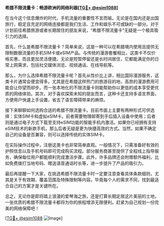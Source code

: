 **希腊不限流量卡：畅游欧洲的网络利器[[TG💪+ @esim1088](https://t.me/s/esim1088)]**

在当今这个信息爆炸的时代，手机流量的重要性不言而喻。无论是在国内还是出国旅行，稳定且充足的网络连接都是我们生活、工作和娱乐不可或缺的一部分。对于计划前往希腊旅游或者长期居住的朋友来说，“希腊不限流量卡”无疑是一个极具吸引力的选择。

首先，什么是希腊不限流量卡？简单来说，这是一种可以在希腊境内使用且提供无限制数据流量的手机SIM卡或eSIM产品。与传统的漫游套餐相比，这类卡不仅价格实惠，而且更加灵活便捷。无论是短暂停留还是长时间居住，它都能满足你的日常上网需求，包括社交媒体浏览、视频通话、在线导航等。

那么，为什么选择希腊不限流量卡呢？首先从性价比上讲，相比国际漫游服务，这类卡片通常会便宜得多。尤其是在希腊这样热门的旅游目的地，高昂的漫游费用可能会让你望而却步。而一张本地化的不限流量卡则能帮助你以更低的成本享受更优质的网络体验。其次，对于喜欢探索未知的朋友而言，这种卡还支持多语言界面，方便用户快速上手设置，省去了语言障碍带来的麻烦。

接下来聊聊如何选购合适的希腊不限流量卡。目前市面上主要有两种形式可供选择：实体SIM卡和虚拟eSIM卡。前者需要物理邮寄到手后插入设备中使用；后者则是通过电子方式下载至支持eSIM功能的智能手机内激活。如果你已经拥有支持eSIM技术的新款手机，那么后者无疑是更为快捷高效的方式。当然，如果不确定自己的设备是否兼容，则可以选择传统的实体SIM卡。

在实际操作过程中，注册这类卡也非常简单直观。一般情况下，只需准备好有效的护照信息以及手机号码即可完成购买流程。部分服务商甚至提供了全程线上指导服务，确保每位用户都能顺利完成激活步骤。此外，许多品牌还会附赠额外福利，比如免费拨打当地号码、赠送语音通话时长等，进一步提升了产品的吸引力。

最后再提醒一下大家，在挑选希腊不限流量卡时一定要注意查看具体条款细则，尤其是关于有效期、覆盖范围及特殊限制等内容。毕竟每个人的需求不同，找到最适合自己的方案才是关键所在。

总之，无论你是即将踏上浪漫的爱琴海之旅，还是打算长期定居这片美丽的土地，一张优质的希腊不限流量卡都将为你的旅程增添无限便利。赶紧为自己规划一份完美的网络保障吧！

[[TG💪+ @esim1088](https://t.me/s/esim1088) ![Image](https://i.postimg.cc/4NQfJmqS/Snipaste-2025-05-13-00-14-12.png)]